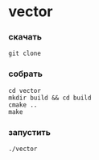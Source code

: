# vector
### скачать
```
git clone
```
### собрать
```
cd vector
mkdir build && cd build
cmake ..
make 
```
### запустить
```
./vector
```
